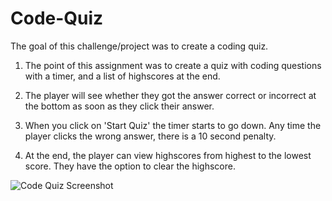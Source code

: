 # Code-Quiz

The goal of this challenge/project was to create a coding quiz. 

1. The point of this assignment was to create a quiz with coding questions with a timer, and a list of highscores at the end. 

2. The player will see whether they got the answer correct or incorrect at the bottom as soon as they click their answer. 

3. When you click on 'Start Quiz' the timer starts to go down. Any time the player clicks the wrong answer, there is a 10 second penalty. 

4. At the end, the player can view highscores from highest to the lowest score. They have the option to clear the highscore. 

![Code Quiz Screenshot](https://user-images.githubusercontent.com/91634095/159185537-689a2f23-670b-4536-bd7e-555d15f028eb.jpg)
